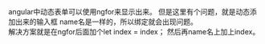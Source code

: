 angular中动态表单可以使用ngfor来显示出来。
但是这里有个问题，就是动态添加出来的输入框 name名是一样的，所以绑定就会出现问题。  
解决方案就是在ngfor后面加个let index = index； 然后再name名上加上index。
